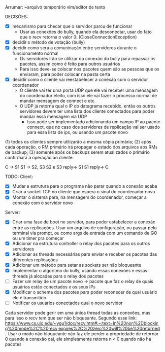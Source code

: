 Arrumar:
    ~arquivo temporário vim/editor de texto


DECISÕES:
 - [x] mecanismo para checar que o servidor parou de funcionar 
 	- Usar as conexões do bully, quando ela desconectar, usar do fato que o recv 
	retorna o valor 0. (CloseConnectionException)
 - [x] decidir o método de votação (bully)
 - [x] decidir como será a comunicação entre servidores durante o funcionamento normal
 	- Os servidores irão se utilizar da conexão do bully para repassar os pacotes, 
	assim como é feito para outros usuários
	- Para isso deve-se colocar nos pacotes quem são as pessoas que os enviaram, 
	para poder colocar na pasta certa
 - [x] decidir como o cliente vai reestabelecer a conexão com o servidor coordenador
	- O cliente vai ter uma porta UDP que ele vai receber uma mensagem do coordenador eleito, com isso
	ele vai fazer o processo normal de mandar mensagem de connect e etc.
	- O UDP já retorna qual o IP do datagrama recebido, então os outros 
	servidores devem ter uma lista dos cliente conectados para poder mandar essa mensagem via UDP
		- Isso pode ser implementado adicionando um campo IP ao pacote connect, que no caso dos servidores de 
		replicação vai ser usado para essa lista de ips, ou usando um pacote novo
 

(1) todos os clientes sempre utilizarão a mesma cópia primária;
(2) após cada operação, o RM primário irá propagar o estado dos arquivos aos RMs de backup;
(3) somente após os backups serem atualizados o primário confirmará a operação ao cliente.

C -> S1
S1 -> S2, S3
S2 e S3 reply-> S1
S1 reply-> C



TODO:
Client:
 - [X] Mudar a estrutura para o programa não parar quando a conexão acaba
 - [X] Criar a socket TCP no cliente que espera o sinal do coordenador novo
 - [X] Montar o sistema para, na mensagem do coordenador, começar a conexão com o servidor novo

Server:
 - [x] Criar uma fase de boot no servidor, para poder estabelecer a conexão entre as replicações. 
 Usar um arquivo de configuração, ou passar pelo terminal via prompt, ou como args de entrada 
 com um comando de GO ou um timer pra começar
 - [x] Adicionar na estrutura controller o relay dos pacotes para os outros servidores
 - [x] Adicionar as threads necessárias para enviar e receber os pacotes das diferentes replicações
 - [x] Adicionar um método para setar as sockets ser não bloqueante
 - [x] Implementar o algoritmo do bully, usando essas conexões e essas threads já alocadas para o relay dos pacotes
 - [ ] Fazer um relay de um pacote novo -> pacote que faz o relay de quais usuários estão conectados e os seus IPs
 - [x] Modificar o schema dos pacotes para poder reconecer de qual usuário ele é transmitido
 - [ ] Notificar os usuários conectados qual o novo servidor

Cada servidor pode gerir em uma única thread todas as conexões, 
mas para isso o recv tem que ser não bloqueante. 
Segundo esse link: https://www.cs.uic.edu/~ygu1/doc/recv.htm#:~:text=In%20non%2Dblocking%20mode%2C%20recv,expires%2C%20zero%20will%20be%20returned.
Usar o modo não bloqueante não faz ele perder a propriedade de retornar 0 quando a conexão cai, 
ele simplesmente retorna n < 0 quando não há pacotes